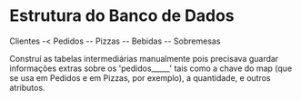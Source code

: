 # Estrutura do Banco de Dados

Clientes -< Pedidos -<PedidosPizzas>- Pizzas
                    -<PedidosBebidas>- Bebidas
                    -<PedidosSobremesas>- Sobremesas

Construí as tabelas intermediárias manualmente pois precisava
guardar informações extras sobre os 'pedidos_____' tais como
a chave do map (que se usa em Pedidos e em Pizzas, por exemplo),
a quantidade, e outros atributos.
